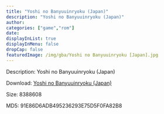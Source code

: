 ```yaml
---
title: "Yoshi no Banyuuinryoku (Japan)"
description: "Yoshi no Banyuuinryoku (Japan)"
author: 
categories: ["game","rom"]
date: 
displayInList: true
displayInMenu: false
dropCap: false
featuredImage: /img/gba/Yoshi no Banyuuinryoku [Japan].jpg
---
```


Description: Yoshi no Banyuuinryoku (Japan)

Download: <a style="text-decoration:underline;" href="https://mega.nz/#!2CASRaaJ!zKx_i5xoLRY0ksG3zZb9Skk0PCs0xm0yFdcDl91JDS4" target = "_blank" rel = "nofollow" > Yoshi no Banyuuinryoku (Japan)</a>

Size: 8388608

MD5: 91E86D6ADB495236293E75D5F0FA82B8


